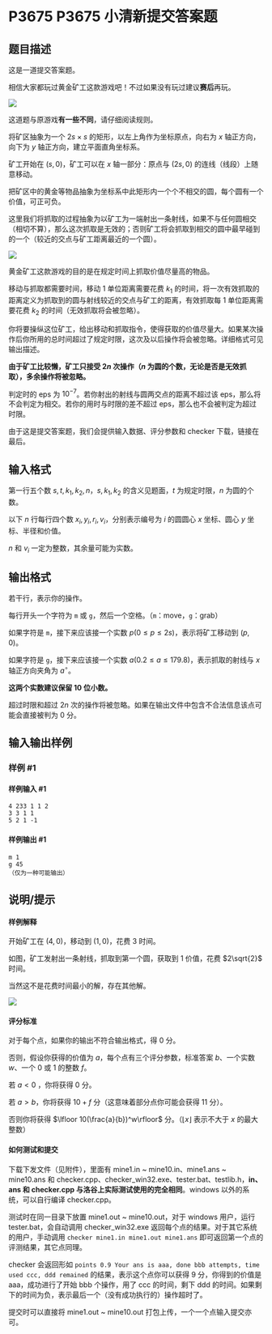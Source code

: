 # P3675 P3675 小清新提交答案题

## 题目描述

这是一道提交答案题。


相信大家都玩过黄金矿工这款游戏吧！不过如果没有玩过建议**赛后**再玩。



 ![](https://cdn.luogu.com.cn/upload/pic/4469.png) 

这道题与原游戏**有一些不同**，请仔细阅读规则。


将矿区抽象为一个 $2s \times s$ 的矩形，以左上角作为坐标原点，向右为 $x$ 轴正方向，向下为 $y$ 轴正方向，建立平面直角坐标系。


矿工开始在 $(s,0)$，矿工可以在 $x$ 轴一部分：原点与 $(2s,0)$ 的连线（线段）上随意移动。


把矿区中的黄金等物品抽象为坐标系中此矩形内一个个不相交的圆，每个圆有一个价值，可正可负。


这里我们将抓取的过程抽象为以矿工为一端射出一条射线，如果不与任何圆相交（相切不算），那么这次抓取是无效的；否则矿工将会抓取到相交的圆中最早碰到的一个（较近的交点与矿工距离最近的一个圆）。


![](https://cdn.luogu.com.cn/upload/image_hosting/s966cayn.png)


黄金矿工这款游戏的目的是在规定时间上抓取价值尽量高的物品。


移动与抓取都需要时间，移动 $1$ 单位距离需要花费 $k_1$ 的时间，将一次有效抓取的距离定义为抓取到的圆与射线较近的交点与矿工的距离，有效抓取每 $1$ 单位距离需要花费 $k_2$ 的时间（无效抓取将会被忽略）。


你将要操纵这位矿工，给出移动和抓取指令，使得获取的价值尽量大。如果某次操作后你所用的总时间超过了规定时限，这次及以后操作将会被忽略。详细格式可见输出描述。


**由于矿工比较懒，矿工只接受 $2n$ 次操作（$n$ 为圆的个数，无论是否是无效抓取），多余操作将被忽略。**


判定时的 eps 为 $10^{-7}$。若你射出的射线与圆两交点的距离不超过该 eps，那么将不会判定为相交。若你的用时与时限的差不超过 eps，那么也不会被判定为超过时限。


由于这是提交答案题，我们会提供输入数据、评分参数和 checker 下载，链接在最后。

## 输入格式

第一行五个数 $s,t,k_1,k_2,n$，$s,k_1,k_2$ 的含义见题面，$t$ 为规定时限，$n$ 为圆的个数。


以下 $n$ 行每行四个数 $x_i,y_i,r_i,v_i$，分别表示编号为 $i$ 的圆圆心 $x$ 坐标、圆心 $y$ 坐标、半径和价值。


$n$ 和 $v_i$ 一定为整数，其余量可能为实数。

## 输出格式

若干行，表示你的操作。


每行开头一个字符为 `m` 或 `g`，然后一个空格。（`m`：move，`g`：grab）


如果字符是 `m`，接下来应该接一个实数 $p(0 \leq p \leq 2s)$，表示将矿工移动到 $(p,0)$。


如果字符是 `g`，接下来应该接一个实数 $a(0.2 \leq a \leq 179.8)$，表示抓取的射线与 $x$ 轴正方向夹角为 $a^{\circ}$。


**这两个实数建议保留 $10$ 位小数。**


超过时限和超过 $2n$ 次的操作将被忽略。如果在输出文件中包含不合法信息该点可能会直接被判为 $0$ 分。

## 输入输出样例

### 样例 #1

#### 样例输入 #1

```
4 233 1 1 2
3 3 1 1
5 2 1 -1
```

#### 样例输出 #1

```
m 1
g 45
（仅为一种可能输出）
```

## 说明/提示

#### 样例解释


开始矿工在 $(4,0)$，移动到 $(1,0)$，花费 $3$ 时间。


如图，矿工发射出一条射线，抓取到第一个圆，获取到 $1$ 价值，花费 $2\sqrt{2}$ 时间。


当然这不是花费时间最小的解，存在其他解。


 ![](https://cdn.luogu.com.cn/upload/pic/4318.png) 

#### 评分标准


对于每个点，如果你的输出不符合输出格式，得 $0$ 分。


否则，假设你获得的价值为 $a$，每个点有三个评分参数，标准答案 $b$、一个实数 $w$、一个 $0$ 或 $1$ 的整数 $f$。


若 $a<0$ ，你将获得 $0$ 分。


若 $a>b$，你将获得 $10+f$ 分（这意味着部分点你可能会获得 $11$ 分）。


否则你将获得 $\lfloor 10(\frac{a}{b})^w\rfloor$ 分。（$\lfloor x \rfloor$ 表示不大于 $x$ 的最大整数）


#### 如何测试和提交


下载下发文件（见附件），里面有 mine1.in ~ mine10.in、mine1.ans ~ mine10.ans 和 checker.cpp、checker\_win32.exe、tester.bat、testlib.h，**in、ans 和 checker.cpp 与洛谷上实际测试使用的完全相同**。windows 以外的系统，可以自行编译 checker.cpp。


测试时在同一目录下放置 mine1.out ~ mine10.out，对于 windows 用户，运行 tester.bat，会自动调用 checker\_win32.exe 返回每个点的结果。对于其它系统的用户，手动调用 `checker mine1.in mine1.out mine1.ans` 即可返回第一个点的评测结果，其它点同理。


checker 会返回形如 `points 0.9 Your ans is aaa, done bbb attempts, time used ccc, ddd remained` 的结果，表示这个点你可以获得 $9$ 分，你得到的价值是 aaa，成功进行了开始 bbb 个操作，用了 ccc 的时间，剩下 ddd 的时间。如果剩下的时间为负，表示最后一个（没有成功执行的）操作超时了。


提交时可以直接将 mine1.out ~ mine10.out 打包上传，一个一个点输入提交亦可。
